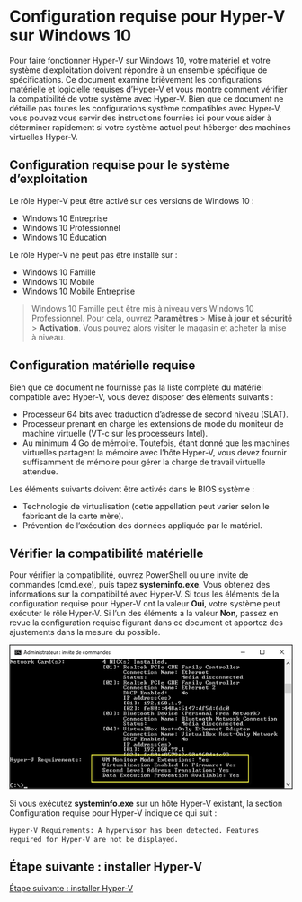 # Configuration requise pour Hyper-V sur Windows 10

Pour faire fonctionner Hyper-V sur Windows 10, votre matériel et votre système d’exploitation doivent répondre à un ensemble spécifique de spécifications. Ce document examine brièvement les configurations matérielle et logicielle requises d’Hyper-V et vous montre comment vérifier la compatibilité de votre système avec Hyper-V. Bien que ce document ne détaille pas toutes les configurations système compatibles avec Hyper-V, vous pouvez vous servir des instructions fournies ici pour vous aider à déterminer rapidement si votre système actuel peut héberger des machines virtuelles Hyper-V.

## Configuration requise pour le système d’exploitation

Le rôle Hyper-V peut être activé sur ces versions de Windows 10 :

- Windows 10 Entreprise
- Windows 10 Professionnel
- Windows 10 Éducation

Le rôle Hyper-V ne peut pas être installé sur :

- Windows 10 Famille
- Windows 10 Mobile
- Windows 10 Mobile Entreprise

> Windows 10 Famille peut être mis à niveau vers Windows 10 Professionnel. Pour cela, ouvrez **Paramètres** > **Mise à jour et sécurité** > **Activation**. Vous pouvez alors visiter le magasin et acheter la mise à niveau.

## Configuration matérielle requise

Bien que ce document ne fournisse pas la liste complète du matériel compatible avec Hyper-V, vous devez disposer des éléments suivants :

- Processeur 64 bits avec traduction d’adresse de second niveau (SLAT).
- Processeur prenant en charge les extensions de mode du moniteur de machine virtuelle (VT-c sur les processeurs Intel).
- Au minimum 4 Go de mémoire. Toutefois, étant donné que les machines virtuelles partagent la mémoire avec l’hôte Hyper-V, vous devez fournir suffisamment de mémoire pour gérer la charge de travail virtuelle attendue.

Les éléments suivants doivent être activés dans le BIOS système :
- Technologie de virtualisation (cette appellation peut varier selon le fabricant de la carte mère).
- Prévention de l’exécution des données appliquée par le matériel.

## Vérifier la compatibilité matérielle

Pour vérifier la compatibilité, ouvrez PowerShell ou une invite de commandes (cmd.exe), puis tapez **systeminfo.exe**. Vous obtenez des informations sur la compatibilité avec Hyper-V.
Si tous les éléments de la configuration requise pour Hyper-V ont la valeur **Oui**, votre système peut exécuter le rôle Hyper-V. Si l’un des éléments a la valeur **Non**, passez en revue la configuration requise figurant dans ce document et apportez des ajustements dans la mesure du possible.

![](media/SystemInfo_upd.png)

Si vous exécutez **systeminfo.exe** sur un hôte Hyper-V existant, la section Configuration requise pour Hyper-V indique ce qui suit :

```
Hyper-V Requirements: A hypervisor has been detected. Features required for Hyper-V are not be displayed.
```

## Étape suivante : installer Hyper-V

[Étape suivante : installer Hyper-V](walkthrough_install.md)




